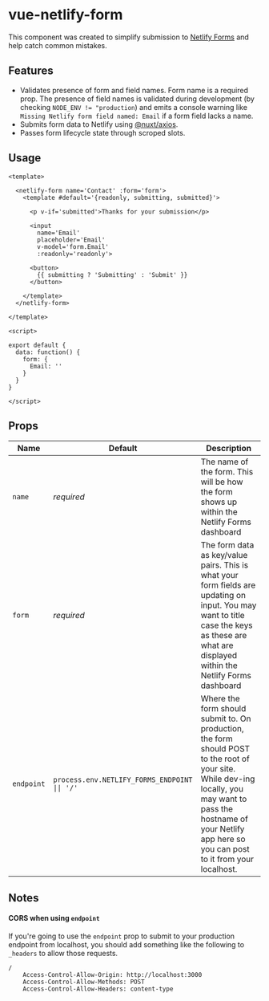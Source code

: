 # vue-netlify-form

This component was created to simplify submission to [Netlify Forms](https://docs.netlify.com/forms) and help catch common mistakes.

## Features

- Validates presence of form and field names.  Form name is a required prop.  The presence of field names is validated during development (by checking `NODE_ENV != "production`) and emits a console warning like `Missing Netlify form field named: Email` if a form field lacks a name.
- Submits form data to Netlify using [@nuxt/axios](https://axios.nuxtjs.org/).
- Passes form lifecycle state through scroped slots.

## Usage

```vue
<template>

  <netlify-form name='Contact' :form='form'>
    <template #default='{readonly, submitting, submitted}'>
    
      <p v-if='submitted'>Thanks for your submission</p>
      
      <input 
        name='Email' 
        placeholder='Email' 
        v-model='form.Email' 
        :readonly='readonly'>
      
      <button>
        {{ submitting ? 'Submitting' : 'Submit' }}
      </button>
      
    </template>
  </netlify-form>
  
</template>

<script>

export default {
  data: function() {
    form: {
      Email: ''
    }
  }
}

</script>
```

## Props

| Name | Default | Description |
| ---- | ------- | ----------- |
| `name` | _required_ | The name of the form.  This will be how the form shows up within the Netlify Forms dashboard |
| `form` | _required_ | The form data as key/value pairs.  This is what your form fields are updating on input.  You may want to title case the keys as these are what are displayed within the Netlify Forms dashboard |
| `endpoint` | `process.env.NETLIFY_FORMS_ENDPOINT \|\| '/'` | Where the form should submit to.  On production, the form should POST to the root of your site.  While dev-ing locally, you may want to pass the hostname of your Netlify app here so you can post to it from your localhost. |

## Notes

#### CORS when using `endpoint`

If you're going to use the `endpoint` prop to submit to your production endpoint from localhost, you should add something like the following to `_headers` to allow those requests.

```
/
	Access-Control-Allow-Origin: http://localhost:3000
	Access-Control-Allow-Methods: POST
	Access-Control-Allow-Headers: content-type
```
